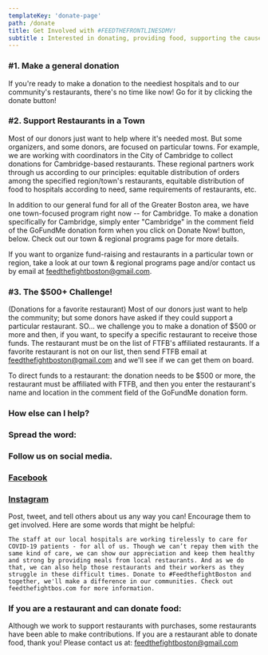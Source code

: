 ```yaml
---
templateKey: 'donate-page'
path: /donate
title: Get Involved with #FEEDTHEFRONTLINESDMV!
subtitle : Interested in donating, providing food, supporting the cause?
---
```

### #1. Make a general donation
If you're ready to make a donation to the neediest hospitals and to our community's restaurants, there's no time like now!  Go for it by clicking the donate button!

### #2. Support Restaurants in a Town
Most of our donors just want to help where it's needed most. But some organizers, and some donors, are focused on particular towns. For example, we are working with coordinators in the City of Cambridge to collect donations for Cambridge-based restaurants. These regional partners work through us according to our principles: equitable distribution of orders among the specified region/town's restaurants, equitable distribution of food to hospitals according to need, same requirements of restaurants, etc.

In addition to our general fund for all of the Greater Boston area, we have one town-focused program right now -- for Cambridge. To make a donation specifically for Cambridge, simply enter "Cambridge" in the comment field of the GoFundMe donation form when you click on Donate Now! button, below. Check out our town & regional programs page for more details.

If you want to organize fund-raising and restaurants in a particular town or region, take a look at our town & regional programs page and/or contact us by email at feedthefightboston@gmail.com.

### #3. The $500+ Challenge!
(Donations for a favorite restaurant)
Most of our donors just want to help the community; but some donors have asked if they could support a particular restaurant.  SO... we challenge you to make a donation of $500 or more and then, if you want, to specify a specific restaurant to receive those funds. The restaurant must be on the list of FTFB's affiliated restaurants. If a favorite restaurant is not on our list, then send FTFB email at feedthefightboston@gmail.com and we'll see if we can get them on board.

To direct funds to a restaurant: the donation needs to be $500 or more, the restaurant must be affiliated with FTFB, and then you enter the restaurant's name and location in the comment field of the GoFundMe donation form.


### How else can I help?
### Spread the word​:
### Follow us on social media.
### [Facebook](https://facebook.com)
### [Instagram](https://instagram.com)

Post, tweet, and tell others about us any way you can!  Encourage them to get involved. Here are some words that might be helpful:

    The staff at our local hospitals are working tirelessly to care for COVID-19 patients - for all of us. Though we can’t repay them with the same kind of care, we can show our appreciation and keep them healthy and strong by providing meals from local restaurants. And as we do that, we can also help those restaurants and their workers as they struggle in these difficult times. Donate to #FeedthefightBoston and together, we'll make a difference in our communities. Check out feedthefightbos.com for more information.


### If you are a restaurant and can donate food:
Although we work to support restaurants with purchases, some restaurants have been able to make contributions. If you are a restaurant able to donate food, thank you! Please contact us at: feedthefightboston@gmail.com

